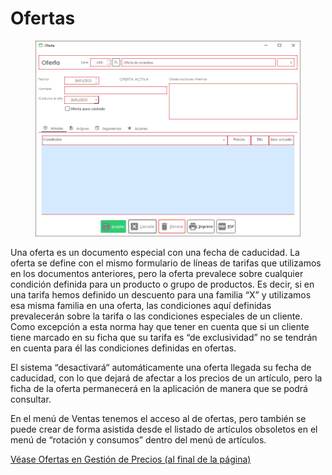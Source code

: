 # Ofertas

<figure><img src="../../.gitbook/assets/imagen (2) (1) (1) (3).png" alt=""><figcaption></figcaption></figure>

Una oferta es un documento especial con una fecha de caducidad. La oferta se define con el mismo formulario de líneas de tarifas que utilizamos en los documentos anteriores, pero la oferta prevalece sobre cualquier condición definida para un producto o grupo de productos. Es decir, si en una tarifa hemos definido un descuento para una familia “X” y utilizamos esa misma familia en una oferta, las condiciones aquí definidas prevalecerán sobre la tarifa o las condiciones especiales de un cliente. Como excepción a esta norma hay que tener en cuenta que si un cliente tiene marcado en su ficha que su tarifa es “de exclusividad” no se tendrán en cuenta para él las condiciones definidas en ofertas.

El sistema “desactivará“ automáticamente una oferta llegada su fecha de caducidad, con lo que dejará de afectar a los precios de un artículo, pero la ficha de la oferta permanecerá en la aplicación de manera que se podrá consultar.

En el menú de Ventas tenemos el acceso al de ofertas, pero también se puede crear de forma asistida desde el listado de artículos obsoletos en el menú de “rotación y consumos” dentro del menú de artículos.

[Véase Ofertas en Gestión de Precios (al final de la página)](../maestros/articulos/gestion-de-precios-y-tarifas-de-ventas.md)
